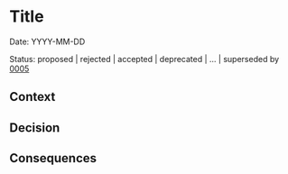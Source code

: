 # Title

Date: YYYY-MM-DD

Status: proposed | rejected | accepted | deprecated | … | superseded by [0005](0005-example.md)

## Context

## Decision

## Consequences
